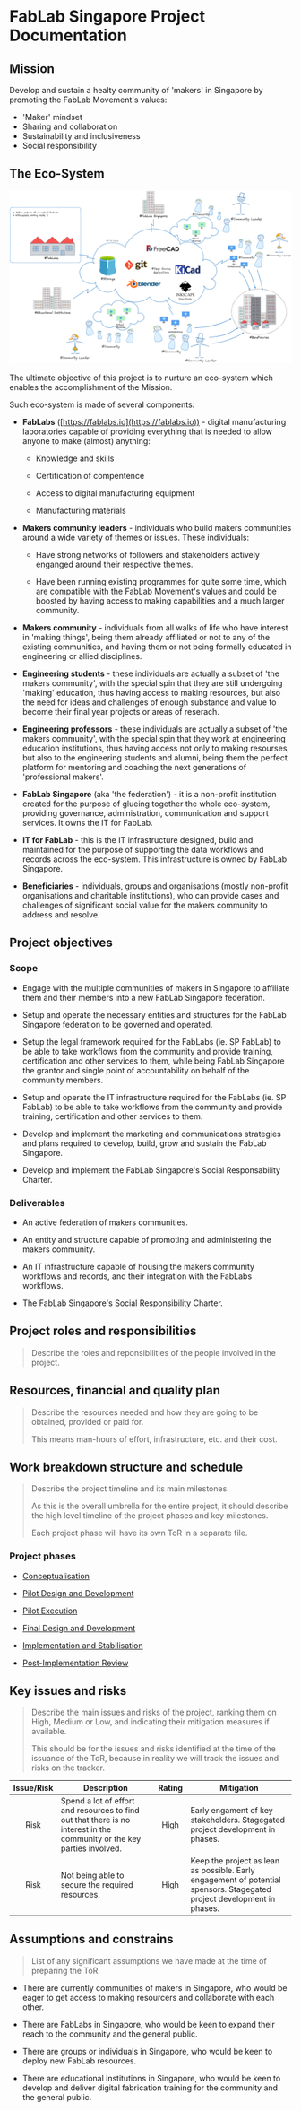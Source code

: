 # FabLab Singapore Project Documentation

## Mission

Develop and sustain a healty community of 'makers' in Singapore by promoting the FabLab Movement's values:

- 'Maker' mindset
- Sharing and collaboration
- Sustainability and inclusiveness
- Social responsibility

## The Eco-System

![FabLab Eco-System](Images/FabLab-Eco-System.png)

The ultimate objective of this project is to nurture an eco-system which enables the accomplishment of the Mission.

Such eco-system is made of several components:

* **FabLabs** ([https://fablabs.io](https://fablabs.io)) - digital manufacturing laboratories capable of providing everything that is needed to allow anyone to make (almost) anything:
  
  * Knowledge and skills
  
  * Certification of compentence
  
  * Access to digital manufacturing equipment
  
  * Manufacturing materials

* **Makers community leaders** - individuals who build makers communities around a wide variety of themes or issues. These individuals:
  
  * Have strong networks of followers and stakeholders actively enganged around their respective themes.
  
  * Have been running existing programmes for quite some time, which are compatible with the FabLab Movement's values and could be boosted by having access to making capabilities and a much larger community.

* **Makers community** - individuals from all walks of life who have interest in 'making things', being them already affiliated or not to any of the existing communities, and having them or not being formally educated in engineering or allied disciplines.

* **Engineering students** - these individuals are actually a subset of 'the makers community', with the special spin that they are still undergoing 'making' education, thus having access to making resources, but also the need for ideas and challenges of enough substance and value to become their final year projects or areas of reserach.

* **Engineering professors** - these individuals are actually a subset of 'the makers community', with the special spin that they work at engineering education institutions, thus having access not only to making resourses, but also to the engineering students and alumni, being them the perfect platform for mentoring and coaching the next generations of 'professional makers'.

* **FabLab Singapore** (aka 'the federation') - it is a non-profit institution created for the purpose of glueing together the whole eco-system, providing governance, administration, communication and support services. It owns the IT for FabLab.

* **IT for FabLab** - this is the IT infrastructure designed, build and maintained for the purpose of supporting the data workflows and records across the eco-system. This infrastructure is owned by FabLab Singapore.

* **Beneficiaries** - individuals, groups and organisations (mostly non-profit organisations and charitable institutions), who can provide cases and challenges of significant social value for the makers community to address and resolve.

## Project objectives

### Scope

* Engage with the multiple communities of makers in Singapore to affiliate them and their members into a new FabLab Singapore federation.

* Setup and operate the necessary entities and structures for the FabLab Singapore federation to be governed and operated.

* Setup the legal framework required for the FabLabs (ie. SP FabLab) to be able to take workflows from the community and provide training, certification and other services  to them, while being FabLab Singapore the grantor and single point of accountability on behalf of the community members.

* Setup and operate the IT infrastructure required for the FabLabs (ie. SP FabLab) to be able to take workflows from the community and provide training, certification and other services to them.

* Develop and implement the marketing and communications strategies and plans required to develop, build, grow and sustain the FabLab Singapore.

* Develop and implement the FabLab Singapore's Social Responsability Charter.

### Deliverables

* An active federation of makers communities.

* An entity and structure capable of promoting and administering the makers community.

* An IT infrastructure capable of housing the makers community workflows and records, and their integration with the FabLabs workflows.

* The FabLab Singapore's Social Responsibility Charter.

## Project roles and responsibilities

> Describe the roles and reponsibilities of the people involved in the project.

## Resources, financial and quality plan

> Describe the resources needed and how they are going to be obtained, provided or paid for.
> 
> This means man-hours of effort, infrastructure, etc. and their cost.

## Work breakdown structure and schedule

> Describe the project timeline and its main milestones.
> 
> As this is the overall umbrella for the entire project, it should describe the high level timeline of the project phases and key milestones.
> 
> Each project phase will have its own ToR in a separate file.

### Project phases

- [Conceptualisation](ConceptualisationToR.md)

- [Pilot Design and Development](PilotDesignDevelopment.md)

- [Pilot Execution](PilotExecution.md)

- [Final Design and Development](FinalDesignDevelopment.md)

- [Implementation and Stabilisation](Implementation.md)

- [Post-Implementation Review](PIR.md)

## Key issues and risks

> Describe the main issues and risks of the project, ranking them on High, Medium or Low, and indicating their mitigation measures if available.
> 
> This should be for the issues and risks identified at the time of the issuance of the ToR, because in reality we will track the issues and risks on the tracker.

| Issue/Risk | Description                                                                                                             | Rating | Mitigation                                                                                                              |
|:----------:| ----------------------------------------------------------------------------------------------------------------------- |:------:| ----------------------------------------------------------------------------------------------------------------------- |
| Risk       | Spend a lot of effort and resources to find out that there is no interest in the community or the key parties involved. | High   | Early engament of key stakeholders. Stagegated project development in phases.                                           |
| Risk       | Not being able to secure the required resources.                                                                        | High   | Keep the project as lean as possible. Early engagement of potential spensors. Stagegated project development in phases. |

## Assumptions and constrains

> List of any significant assumptions we have made at the time of preparing the ToR.

* There are currently communities of makers in Singapore, who would be eager to get access to making resourcers and collaborate with each other.

* There are FabLabs in Singapore, who would be keen to expand their reach to the community and the general public.

* There are groups or individuals in Singapore, who would be keen to deploy new FabLab resources.

* There are educational institutions in Singapore, who would be keen to develop and deliver digital fabrication training for the community and the general public.
